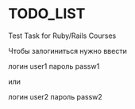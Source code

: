 # TODO_LIST
Test Task for Ruby/Rails Courses

Чтобы залогиниться нужно ввести

логин user1 пароль passw1

или

логин user2 пароль passw2
